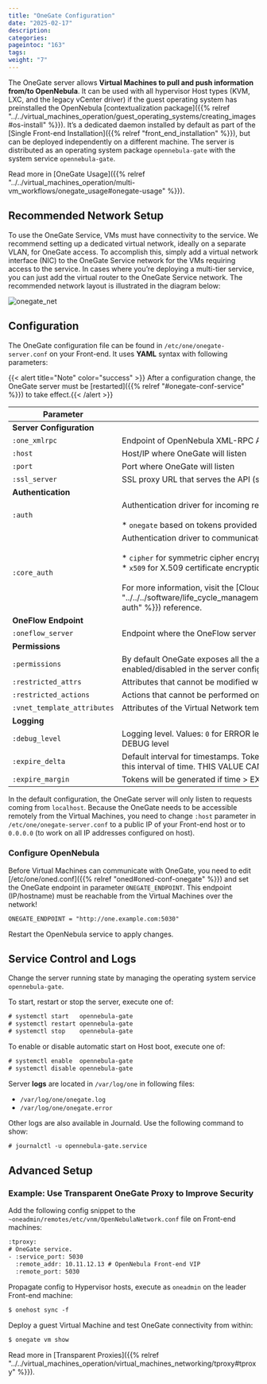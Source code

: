```yaml
---
title: "OneGate Configuration"
date: "2025-02-17"
description:
categories:
pageintoc: "163"
tags:
weight: "7"
---
```


<a id="onegate-conf"></a>

<!--# OneGate Configuration -->

The OneGate server allows **Virtual Machines to pull and push information from/to OpenNebula**. It can be used with all hypervisor Host types (KVM, LXC, and the legacy vCenter driver) if the guest operating system has preinstalled the OpenNebula [contextualization package]({{% relref "../../virtual_machines_operation/guest_operating_systems/creating_images#os-install" %}}). It’s a dedicated daemon installed by default as part of the [Single Front-end Installation]({{% relref "front_end_installation" %}}), but can be deployed independently on a different machine. The server is distributed as an operating system package `opennebula-gate` with the system service `opennebula-gate`.

Read more in [OneGate Usage]({{% relref "../../virtual_machines_operation/multi-vm_workflows/onegate_usage#onegate-usage" %}}).

## Recommended Network Setup

To use the OneGate Service, VMs must have connectivity to the service. We recommend setting up a dedicated virtual network, ideally on a separate VLAN, for OneGate access. To accomplish this, simply add a virtual network interface (NIC) to the OneGate Service network for the VMs requiring access to the service. In cases where you’re deploying a multi-tier service, you can just add the virtual router to the OneGate Service network. The recommended network layout is illustrated in the diagram below:

![onegate_net](/images/onegate_net.png)

## Configuration

The OneGate configuration file can be found in `/etc/one/onegate-server.conf` on your Front-end. It uses **YAML** syntax with following parameters:

{{< alert title="Note" color="success" >}}
After a configuration change, the OneGate server must be [restarted]({{% relref "#onegate-conf-service" %}}) to take effect.{{< /alert >}} 

| Parameter                   | Description                                                                                                                                                                                                                                                                                                                                                              |
|-----------------------------|--------------------------------------------------------------------------------------------------------------------------------------------------------------------------------------------------------------------------------------------------------------------------------------------------------------------------------------------------------------------------|
| **Server Configuration**    |                                                                                                                                                                                                                                                                                                                                                                          |
| `:one_xmlrpc`               | Endpoint of OpenNebula XML-RPC API                                                                                                                                                                                                                                                                                                                                       |
| `:host`                     | Host/IP where OneGate will listen                                                                                                                                                                                                                                                                                                                                        |
| `:port`                     | Port where OneGate will listen                                                                                                                                                                                                                                                                                                                                           |
| `:ssl_server`               | SSL proxy URL that serves the API (set if is being used)                                                                                                                                                                                                                                                                                                                 |
| **Authentication**          |                                                                                                                                                                                                                                                                                                                                                                          |
| `:auth`                     | Authentication driver for incoming requests.<br/><br/>* `onegate` based on tokens provided in VM context                                                                                                                                                                                                                                                                 |
| `:core_auth`                | Authentication driver to communicate with OpenNebula core<br/><br/>* `cipher` for symmetric cipher encryption of tokens<br/>* `x509` for X.509 certificate encryption of tokens<br/><br/>For more information, visit the [Cloud Server Authentication]({{% relref "../../../software/life_cycle_management/building_from_source_code/cloud_auth#cloud-auth" %}}) reference. |
| **OneFlow Endpoint**        |                                                                                                                                                                                                                                                                                                                                                                          |
| `:oneflow_server`           | Endpoint where the OneFlow server is listening                                                                                                                                                                                                                                                                                                                           |
| **Permissions**             |                                                                                                                                                                                                                                                                                                                                                                          |
| `:permissions`              | By default OneGate exposes all the available API calls. Each of the actions can be enabled/disabled in the server configuration.                                                                                                                                                                                                                                         |
| `:restricted_attrs`         | Attributes that cannot be modified when updating a VM template                                                                                                                                                                                                                                                                                                           |
| `:restricted_actions`       | Actions that cannot be performed on a VM                                                                                                                                                                                                                                                                                                                                 |
| `:vnet_template_attributes` | Attributes of the Virtual Network template that will be retrieved for Virtual Networks                                                                                                                                                                                                                                                                                   |
| **Logging**                 |                                                                                                                                                                                                                                                                                                                                                                          |
| `:debug_level`              | Logging level. Values: `0` for ERROR level, `1` for WARNING level, `2` for INFO level, `3` for DEBUG level                                                                                                                                                                                                                                                               |
| `:expire_delta`             | Default interval for timestamps. Tokens will be generated using the same timestamp for this interval of time. THIS VALUE CANNOT BE LOWER THAN EXPIRE_MARGIN.                                                                                                                                                                                                             |
| `:expire_margin`            | Tokens will be generated if time > EXPIRE_TIME - EXPIRE_MARGIN                                                                                                                                                                                                                                                                                                           |

In the default configuration, the OneGate server will only listen to requests coming from `localhost`. Because the OneGate needs to be accessible remotely from the Virtual Machines, you need to change `:host` parameter in `/etc/one/onegate-server.conf` to a public IP of your Front-end host or to `0.0.0.0` (to work on all IP addresses configured on host).

### Configure OpenNebula

Before Virtual Machines can communicate with OneGate, you need to edit [/etc/one/oned.conf]({{% relref "oned#oned-conf-onegate" %}}) and set the OneGate endpoint in parameter `ONEGATE_ENDPOINT`. This endpoint (IP/hostname) must be reachable from the Virtual Machines over the network!

```default
ONEGATE_ENDPOINT = "http://one.example.com:5030"
```

Restart the OpenNebula service to apply changes.

<a id="onegate-conf-service"></a>

## Service Control and Logs

Change the server running state by managing the operating system service `opennebula-gate`.

To start, restart or stop the server, execute one of:

```default
# systemctl start   opennebula-gate
# systemctl restart opennebula-gate
# systemctl stop    opennebula-gate
```

To enable or disable automatic start on Host boot, execute one of:

```default
# systemctl enable  opennebula-gate
# systemctl disable opennebula-gate
```

Server **logs** are located in `/var/log/one` in following files:

- `/var/log/one/onegate.log`
- `/var/log/one/onegate.error`

Other logs are also available in Journald. Use the following command to show:

```default
# journalctl -u opennebula-gate.service
```

## Advanced Setup

### Example: Use Transparent OneGate Proxy to Improve Security

Add the following config snippet to the `~oneadmin/remotes/etc/vnm/OpenNebulaNetwork.conf` file on Front-end machines:

```default
:tproxy:
# OneGate service.
- :service_port: 5030
  :remote_addr: 10.11.12.13 # OpenNebula Front-end VIP
  :remote_port: 5030
```

Propagate config to Hypervisor hosts, execute as `oneadmin` on the leader Front-end machine:

```default
$ onehost sync -f
```

Deploy a guest Virtual Machine and test OneGate connectivity from within:

```default
$ onegate vm show
```

Read more in [Transparent Proxies]({{% relref "../../virtual_machines_operation/virtual_machines_networking/tproxy#tproxy" %}}).

<!-- Example: Deployment Behind TLS Proxy
------------------------------------

This is an **example** of how to configure Nginx as a SSL/TLS proxy for OneGate on Ubuntu.

1. Update your package lists and install Nginx:

.. code::

    # apt-get update
    # apt-get -y install nginx

2. Get a trusted SSL/TLS certificate. For testing, we'll generate a self-signed certificate:

.. code::

    # cd /etc/one
    # openssl req -x509 -nodes -days 365 -newkey rsa:2048 -keyout /etc/one/cert.key -out /etc/one/cert.crt

3. Use the following content as an Nginx configuration. NOTE: Change the ``one.example.com`` variable for your own domain:

.. code::

    server {
      listen 80;
      return 301 https://$host$request_uri;
    }

    server {
      listen 443;
      server_name ONEGATE_ENDPOINT;

      ssl_certificate           /etc/one/cert.crt;
      ssl_certificate_key       /etc/one/cert.key;

      ssl on;
      ssl_session_cache  builtin:1000  shared:SSL:10m;
      ssl_protocols  TLSv1 TLSv1.1 TLSv1.2;
      ssl_ciphers HIGH:!aNULL:!eNULL:!EXPORT:!CAMELLIA:!DES:!MD5:!PSK:!RC4;
      ssl_prefer_server_ciphers on;

      access_log            /var/log/nginx/onegate.access.log;

      location / {

        proxy_set_header        Host $host;
        proxy_set_header        X-Real-IP $remote_addr;
        proxy_set_header        X-Forwarded-For $proxy_add_x_forwarded_for;
        proxy_set_header        X-Forwarded-Proto $scheme;

        # Fix the “It appears that your reverse proxy set up is broken" error.
        proxy_pass          http://localhost:5030;
        proxy_read_timeout  90;

        proxy_redirect      http://localhost:5030 https://ONEGATE_ENDPOINT;
      }
    }

4. Configure OpenNebula (``/etc/one/oned.conf``) with OneGate endpoint, e.g.:

.. code::

    ONEGATE_ENDPOINT = "https://one.example.com"

5. Configure OneGate (``/etc/one/onegate-server.conf``) with new secure OneGate endpoint in ``:ssl_server``, e.g.:

.. code::

    :ssl_server: https://one.example.com

6. Restart all services:

.. code::

    # systemctl restart nginx
    # systemctl restart opennebula
    # systemctl restart opennebula-gate -->
